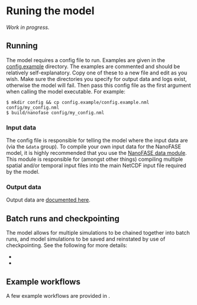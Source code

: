 # Runing the model

*Work in progress.*

## Running

The model requires a config file to run. Examples are given in the [config.example](https://github.com/NERC-CEH/nanofase/tree/develop/config.example) directory. The examples are commented and should be relatively self-explanatory. Copy one of these to a new file and edit as you wish. Make sure the directories you specify for output data and logs exist, otherwise the model will fail. Then pass this config file as the first argument when calling the model executable. For example:

```shell
$ mkdir config && cp config.example/config.example.nml config/my_config.nml
$ build/nanofase config/my_config.nml 
```

### Input data

The config file is responsible for telling the model where the input data are (via the `&data` group). To compile your own input data for the NanoFASE model, it is highly recommended that you use the [NanoFASE data module](https://github.com/NERC-CEH/nanofase-data). This module is responsible for (amongst other things) compiling multiple spatial and/or temporal input files into the main NetCDF input file required by the model.

### Output data

Output data are [documented here](../users/output.md).

## Batch runs and checkpointing

The model allows for multiple simulations to be chained together into batch runs, and model simulations to be saved and reinstated by use of checkpointing. See the following for more details:
- [](../users/batch.md)
- [](../users/checkpointing.md)

## Example workflows

A few example workflows are provided in [](../users/example-workflows.md).